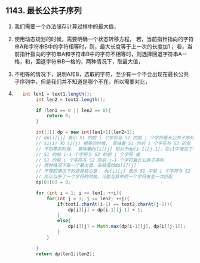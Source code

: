 ## 1143. 最长公共子序列

1. 我们需要一个办法储存计算过程中的最大值，

2. 使用动态规划的时候，需要明确一个状态转移方程，
	若，当前指针指向的字符串A和字符串B中的字符相等时，则，最大长度等于上一次的长度加1；
	若，当前指针指向的字符串A和字符串B中的字符不相等时，则选择回退字符串A一格，和，回退字符串B一格的，两种情况下，取最大值，
	
3. 不相等的情况下，说明A和B，选取的字符，至少有一个不会出现在最长公共子序列中，但是我们并不知道是哪个不在，所以需要对比，

4. ```java
      int len1 = text1.length();
           int len2 = text2.length();
   
           if (len1 == 0 || len2 == 0){
               return 0;
           }
   
           int[][] dp = new int[len1+1][len2+1];
           // dp[i][j] 表示 S1 的前 i 个字符与 S2 的前 j 个字符最长公共子序列的长度
           // s1(i) 和 s2(j) 相等的时候， 意味着 S1 的前 i 个字符与 S2 的前 j 个字符最长公共子序列的长度 可以加1了， 子序列多了一位数，
           // 不相等的时候， 意味着dp[i][j] 相对于dp[i-1][j-1]，在s1中增加了一个字符的情况下 或者在s2中增加了一个字符的情况下，
           // S1 的前 i-1 个字符与 S2 的前 j 个字符 或 
           // S1 的前 i 个字符与 S2 的前 j-1 个字符最长公共子序列 
           // 两种情况下取一个最大值，来赋值给dp[i][j]
           // 不等的情况下的选择核心是： dp[i][j] 表示 S1 中前 i 个字符与 S2 中前 j 个字符的最长公共子序列长度，不一定包含 S1i 和 S2j
           // 所以当多了一个字符的时候，可能与其中的一个字符发生一次匹配
           dp[0][0] = 0;
   
           for (int i = 1; i <= len1; ++i){
               for(int j = 1; j <= len2; ++j){
                   if(text1.charAt(i-1) == text2.charAt(j-1)){
                       dp[i][j] = dp[i-1][j-1] + 1;
                   }
                   else{
                       dp[i][j] = Math.max(dp[i-1][j], dp[i][j-1]);
                   }
               }
   
           }
           return dp[len1][len2];
   ```

   
